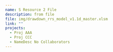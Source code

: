 ```yaml
---
name: S Resource 2 File
description: from file
file: img/drawdown_rrs_model_v1.1d_master.xlsm
link: ""
projects:
  - Proj AAA
  - Proj CCC
  - NameDesc No Collaborators
---
```

